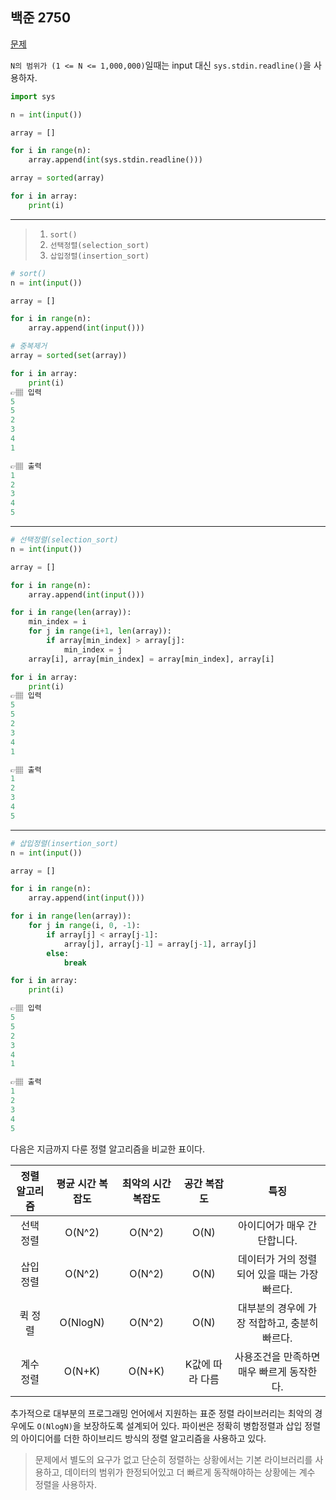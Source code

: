 ## 백준 2750
<a href='https://www.acmicpc.net/problem/2178'>문제</a>

`N의 범위가 (1 <= N <= 1,000,000)`일때는 input 대신 `sys.stdin.readline()`을 사용하자.

```python
import sys

n = int(input())

array = []

for i in range(n):
    array.append(int(sys.stdin.readline()))

array = sorted(array)

for i in array:
    print(i)
```

---

>1. `sort()`
>2. `선택정렬(selection_sort)`
>3. `삽입정렬(insertion_sort)`

```python
# sort()
n = int(input())

array = []

for i in range(n):
    array.append(int(input()))

# 중복제거
array = sorted(set(array))

for i in array:
    print(i)
👉🏽 입력
5
5
2
3
4
1

👉🏽 출력
1
2
3
4
5
```
 
 ---

```python
# 선택정렬(selection_sort)
n = int(input())

array = []

for i in range(n):
    array.append(int(input()))

for i in range(len(array)):
    min_index = i
    for j in range(i+1, len(array)):
        if array[min_index] > array[j]:
            min_index = j
    array[i], array[min_index] = array[min_index], array[i]

for i in array:
    print(i)
👉🏽 입력
5
5
2
3
4
1

👉🏽 출력
1
2
3
4
5
```
---
```python
# 삽입정렬(insertion_sort)
n = int(input())

array = []

for i in range(n):
    array.append(int(input()))

for i in range(len(array)):
    for j in range(i, 0, -1):
        if array[j] < array[j-1]:
            array[j], array[j-1] = array[j-1], array[j]
        else:
            break

for i in array:
    print(i)

👉🏽 입력
5
5
2
3
4
1

👉🏽 출력
1
2
3
4
5
```

다음은 지금까지 다룬 정렬 알고리즘을 비교한 표이다.

| 정렬 알고리즘 | 평균 시간 복잡도 | 최악의 시간 복잡도 | 공간 복잡도 | 특징 |
| :----: | :------: | :------: | :------: | :------: |
| 선택 정렬 | O(N^2) | O(N^2) | O(N) | 아이디어가 매우 간단합니다. |
| 삽입 정렬 | O(N^2) | O(N^2) | O(N) | 데이터가 거의 정렬되어 있을 때는 가장 빠르다. |
| 퀵 정렬 | O(NlogN) | O(N^2) | O(N) | 대부분의 경우에 가장 적합하고, 충분히 빠르다. |
| 계수 정렬 | O(N+K) | O(N+K) | K값에 따라 다름 | 사용조건을 만족하면 매우 빠르게 동작한다.  |


추가적으로 대부분의 프로그래밍 언어에서 지원하는 표준 정렬 라이브러리는 최악의 경우에도 `O(NlogN)`을 보장하도록 설계되어 있다.
파이썬은 정확히 병합정렬과 삽입 정렬의 아이디어를 더한 하이브리드 방식의 정렬 알고리즘을 사용하고 있다. 

>문제에서 별도의 요구가 없고 단순히 정렬하는 상황에서는 기본 라이브러리를 사용하고, 데이터의 범위가 한정되어있고 더 빠르게 동작해야하는 상황에는 계수 정렬을 사용하자.


